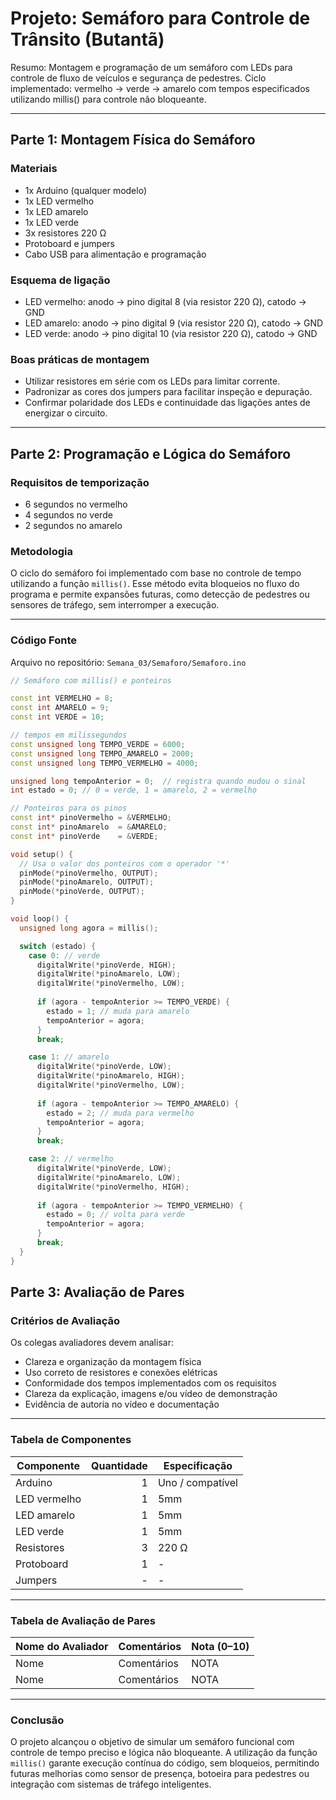 # Projeto: Semáforo para Controle de Trânsito (Butantã)

Resumo: Montagem e programação de um semáforo com LEDs para controle de fluxo de veículos e segurança de pedestres. Ciclo implementado: vermelho → verde → amarelo com tempos especificados utilizando millis() para controle não bloqueante.

---

## Parte 1: Montagem Física do Semáforo

### Materiais
- 1x Arduino (qualquer modelo)
- 1x LED vermelho
- 1x LED amarelo
- 1x LED verde
- 3x resistores 220 Ω
- Protoboard e jumpers
- Cabo USB para alimentação e programação

### Esquema de ligação
- LED vermelho: anodo -> pino digital 8 (via resistor 220 Ω), catodo -> GND
- LED amarelo: anodo -> pino digital 9 (via resistor 220 Ω), catodo -> GND
- LED verde: anodo -> pino digital 10 (via resistor 220 Ω), catodo -> GND

### Boas práticas de montagem
- Utilizar resistores em série com os LEDs para limitar corrente.
- Padronizar as cores dos jumpers para facilitar inspeção e depuração.
- Confirmar polaridade dos LEDs e continuidade das ligações antes de energizar o circuito.

---

## Parte 2: Programação e Lógica do Semáforo

### Requisitos de temporização
- 6 segundos no vermelho
- 4 segundos no verde
- 2 segundos no amarelo

### Metodologia
O ciclo do semáforo foi implementado com base no controle de tempo utilizando a função `millis()`. Esse método evita bloqueios no fluxo do programa e permite expansões futuras, como detecção de pedestres ou sensores de tráfego, sem interromper a execução.

---

### Código Fonte
Arquivo no repositório: `Semana_03/Semaforo/Semaforo.ino`

```ino
// Semáforo com millis() e ponteiros

const int VERMELHO = 8;
const int AMARELO = 9;
const int VERDE = 10;

// tempos em milissegundos
const unsigned long TEMPO_VERDE = 6000;
const unsigned long TEMPO_AMARELO = 2000;
const unsigned long TEMPO_VERMELHO = 4000;

unsigned long tempoAnterior = 0;  // registra quando mudou o sinal
int estado = 0; // 0 = verde, 1 = amarelo, 2 = vermelho

// Ponteiros para os pinos
const int* pinoVermelho = &VERMELHO;
const int* pinoAmarelo  = &AMARELO;
const int* pinoVerde    = &VERDE;

void setup() {
  // Usa o valor dos ponteiros com o operador '*'
  pinMode(*pinoVermelho, OUTPUT);
  pinMode(*pinoAmarelo, OUTPUT);
  pinMode(*pinoVerde, OUTPUT);
}

void loop() {
  unsigned long agora = millis();

  switch (estado) {
    case 0: // verde
      digitalWrite(*pinoVerde, HIGH);
      digitalWrite(*pinoAmarelo, LOW);
      digitalWrite(*pinoVermelho, LOW);
      
      if (agora - tempoAnterior >= TEMPO_VERDE) {
        estado = 1; // muda para amarelo
        tempoAnterior = agora;
      }
      break;

    case 1: // amarelo
      digitalWrite(*pinoVerde, LOW);
      digitalWrite(*pinoAmarelo, HIGH);
      digitalWrite(*pinoVermelho, LOW);
      
      if (agora - tempoAnterior >= TEMPO_AMARELO) {
        estado = 2; // muda para vermelho
        tempoAnterior = agora;
      }
      break;

    case 2: // vermelho
      digitalWrite(*pinoVerde, LOW);
      digitalWrite(*pinoAmarelo, LOW);
      digitalWrite(*pinoVermelho, HIGH);
      
      if (agora - tempoAnterior >= TEMPO_VERMELHO) {
        estado = 0; // volta para verde
        tempoAnterior = agora;
      }
      break;
  }
}

```


## Parte 3: Avaliação de Pares

### Critérios de Avaliação

Os colegas avaliadores devem analisar:

- Clareza e organização da montagem física
- Uso correto de resistores e conexões elétricas
- Conformidade dos tempos implementados com os requisitos
- Clareza da explicação, imagens e/ou vídeo de demonstração
- Evidência de autoria no vídeo e documentação

---

### Tabela de Componentes

| Componente     | Quantidade | Especificação      |
|----------------|-----------:|--------------------|
| Arduino        | 1          | Uno / compatível   |
| LED vermelho   | 1          | 5mm                |
| LED amarelo    | 1          | 5mm                |
| LED verde      | 1          | 5mm                |
| Resistores     | 3          | 220 Ω              |
| Protoboard     | 1          | -                  |
| Jumpers        | -          | -                  |

---

### Tabela de Avaliação de Pares

| Nome do Avaliador | Comentários | Nota (0–10) |
|-------------------|------------|-------------|
| Nome| Comentários|NOTA  |
| Nome| Comentários|NOTA  |

---

### Conclusão

O projeto alcançou o objetivo de simular um semáforo funcional com controle de tempo preciso e lógica não bloqueante. A utilização da função `millis()` garante execução contínua do código, sem bloqueios, permitindo futuras melhorias como sensor de presença, botoeira para pedestres ou integração com sistemas de tráfego inteligentes.
